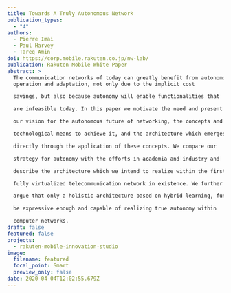 ```yaml
---
title: Towards A Truly Autonomous Network
publication_types:
  - "4"
authors:
  - Pierre Imai
  - Paul Harvey
  - Tareq Amin
doi: https://corp.mobile.rakuten.co.jp/nw-lab/
publication: Rakuten Mobile White Paper
abstract: >
  The communication networks of today can greatly benefit from autonomous
  operation and adaptation, not only due to the implicit cost

  savings, but also because autonomy will enable functionalities that

  are infeasible today. In this paper we motivate the need and present

  our vision for the autonomous future of networking, the concepts and

  technological means to achieve it, and the architecture which emerges

  directly through the application of these concepts. We compare our

  strategy for autonomy with the efforts in academia and industry and

  describe the architecture which we intend to realize within the first

  fully virtualized telecommunication network in existence. We further

  argue that only a holistic architecture based on hybrid learning, functional composition and online experimental evaluation like ours will

  be expressive enough and capable of realizing true autonomy within

  computer networks.
draft: false
featured: false
projects:
  - rakuten-mobile-innovation-studio
image:
  filename: featured
  focal_point: Smart
  preview_only: false
date: 2020-04-04T12:02:55.679Z
---
```

